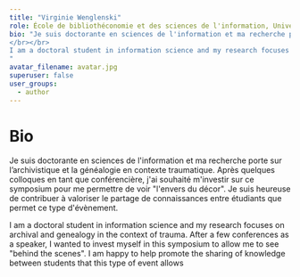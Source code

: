 ```yaml
---
title: "Virginie Wenglenski"
role: École de bibliothéconomie et des sciences de l'information, Université de Montréal
bio: "Je suis doctorante en sciences de l'information et ma recherche porte sur l’archivistique et la généalogie en contexte traumatique. Après quelques colloques en tant que conférencière, j'ai souhaité m'investir sur ce symposium pour me permettre de voir 'l'envers du décor'. Je suis heureuse de contribuer à valoriser le partage de connaissances entre étudiants que permet ce type d'évènement.
</br></br>
I am a doctoral student in information science and my research focuses on archival and genealogy in the context of trauma. After a few conferences as a speaker, I wanted to invest myself in this symposium to allow me to see 'behind the scenes'. I am happy to help promote the sharing of knowledge between students that this type of event allows 
"
avatar_filename: avatar.jpg
superuser: false
user_groups:
  - author
---
```


# Bio
Je suis doctorante en sciences de l'information et ma recherche porte sur l’archivistique et la généalogie en contexte traumatique. Après quelques colloques en tant que conférencière, j'ai souhaité m'investir sur ce symposium pour me permettre de voir "l'envers du décor". Je suis heureuse de contribuer à valoriser le partage de connaissances entre étudiants que permet ce type d'évènement.

I am a doctoral student in information science and my research focuses on archival and genealogy in the context of trauma. After a few conferences as a speaker, I wanted to invest myself in this symposium to allow me to see "behind the scenes". I am happy to help promote the sharing of knowledge between students that this type of event allows 
